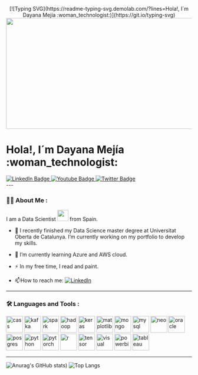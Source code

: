 <div align="center">
  [![Typing SVG](https://readme-typing-svg.demolab.com/?lines=Hola!, I´m Dayana Mejía :woman_technologist:)](https://git.io/typing-svg)
  <img src="https://raw.githubusercontent.com/alansmathew/alansmathew/master/lang.gif" width="1000" height="300"/>
</div>

<h1>
  Hola!, I´m Dayana Mejía :woman_technologist:
</h1>


<div id="badges">
  <a href="your-linkedin-URL">
    <img src="https://img.shields.io/badge/LinkedIn-blue?style=for-the-badge&logo=linkedin&logoColor=white" alt="LinkedIn Badge"/>
  </a>
  <a href="your-youtube-URL">
    <img src="https://img.shields.io/badge/YouTube-red?style=for-the-badge&logo=youtube&logoColor=white" alt="Youtube Badge"/>
  </a>
  <a href="your-twitter-URL">
    <img src="https://img.shields.io/badge/Twitter-blue?style=for-the-badge&logo=twitter&logoColor=white" alt="Twitter Badge"/>
  </a>
</div>
---

### :woman_technologist: About Me :
I am a Data Scientist <img src="https://media.giphy.com/media/WUlplcMpOCEmTGBtBW/giphy.gif" width="30"> from Spain.

- :telescope: I recently finished my Data Science master degree at Universitat Oberta de Catalunya. I’m currently working on my portfolio to develop my skills.

- :seedling: I’m currently learning Azure and AWS cloud. 

- :zap: In my free time, I read and paint.

- :mailbox:How to reach me: [![LinkedIn](https://img.shields.io/badge/linkedin-%230077B5.svg?style=for-the-badge&logo=linkedin&logoColor=white)](https://es.linkedin.com/in/dayanakmejiaquintero)

---

### :hammer_and_wrench: Languages and Tools :

<p align="left">
<img src="https://cdn.jsdelivr.net/gh/devicons/devicon@latest/icons/cassandra/cassandra-original-wordmark.svg" alt="cass" width="45" height="45"/>
<img src="https://cdn.jsdelivr.net/gh/devicons/devicon@latest/icons/apachekafka/apachekafka-original-wordmark.svg" alt="kafka" width="45" height="45"/>
<img src="https://cdn.jsdelivr.net/gh/devicons/devicon@latest/icons/apachespark/apachespark-original.svg" alt="spark" width="45" height="45"/>
<img src="https://cdn.jsdelivr.net/gh/devicons/devicon@latest/icons/hadoop/hadoop-original-wordmark.svg" alt="hadoop" width="45" height="45"/>
<img src="https://cdn.jsdelivr.net/gh/devicons/devicon@latest/icons/keras/keras-original.svg" alt="keras" width="45" height="45"/>
<img src="https://cdn.jsdelivr.net/gh/devicons/devicon@latest/icons/matplotlib/matplotlib-original.svg" alt="matplotlib" width="45" height="45"/>
<img src="https://cdn.jsdelivr.net/gh/devicons/devicon@latest/icons/mongodb/mongodb-original-wordmark.svg" alt="mongo" width="45" height="45"/>
<img src="https://cdn.jsdelivr.net/gh/devicons/devicon@latest/icons/mysql/mysql-original-wordmark.svg" alt="mysql" width="45" height="45"/>
<img src="https://cdn.jsdelivr.net/gh/devicons/devicon@latest/icons/neo4j/neo4j-original-wordmark.svg" alt="neo" width="45" height="45"/>
<img src="https://cdn.jsdelivr.net/gh/devicons/devicon@latest/icons/oracle/oracle-original.svg" alt="oracle" width="45" height="45"/>
<img src="https://cdn.jsdelivr.net/gh/devicons/devicon@latest/icons/postgresql/postgresql-original-wordmark.svg" alt="posgres" width="45" height="45"/>
<img src="https://cdn.jsdelivr.net/gh/devicons/devicon@latest/icons/python/python-original-wordmark.svg" alt="python" width="45" height="45"/>
<img src="https://cdn.jsdelivr.net/gh/devicons/devicon@latest/icons/pytorch/pytorch-plain-wordmark.svg" alt="pytorch" width="45" height="45"/>
<img src="https://cdn.jsdelivr.net/gh/devicons/devicon@latest/icons/r/r-original.svg" alt="r" width="45" height="45"/>
<img src="https://cdn.jsdelivr.net/gh/devicons/devicon@latest/icons/tensorflow/tensorflow-original-wordmark.svg" alt="tensor" width="45" height="45"/>
<img src="https://cdn.jsdelivr.net/gh/devicons/devicon@latest/icons/visualstudio/visualstudio-original.svg" alt="visual" width="45" height="45"/>
<img src="https://github.com/microsoft/PowerBI-Icons/raw/main/SVG/Power-BI.svg" alt="powerbi" width="45" height="45"/>
<img src="https://www.svgrepo.com/show/354427/tableau.svg" alt="tableau" width="45" height="45"/>  

</p>

---
![Anurag's GitHub stats](https://github-readme-stats.vercel.app/api?username=danamejia1810&theme=calm&show_icons=true))
![Top Langs](https://github-readme-stats.vercel.app/api/top-langs/?username=danamejia1810&layout=compact&theme=calm&show_icons=true)


